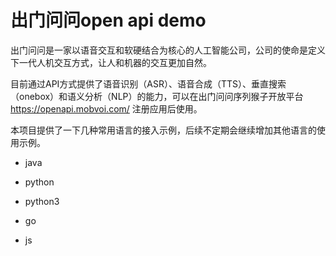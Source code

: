 # 出门问问open api demo

出门问问是一家以语音交互和软硬结合为核心的人工智能公司，公司的使命是定义下一代人机交互方式，让人和机器的交互更加自然。

目前通过API方式提供了语音识别（ASR）、语音合成（TTS）、垂直搜索（onebox）和语义分析（NLP）的能力，可以在出门问问序列猴子开放平台 https://openapi.mobvoi.com/ 注册应用后使用。

本项目提供了一下几种常用语言的接入示例，后续不定期会继续增加其他语言的使用示例。

- java

- python

- python3

- go

- js
